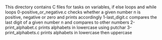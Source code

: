This directory contains C files for tasks on variables, if else loops and while loops
0-positive_or_negative.c checks whether a given number n is positive, negative or zero and prints accordingly
1-last_digit.c compares the last digit of a given number n and compares to other numbers
2-print_alphabet.c prints alphabets in lowercase using putchar
3-print_alphabets.c prints alphabets in lowercase then uppercase
